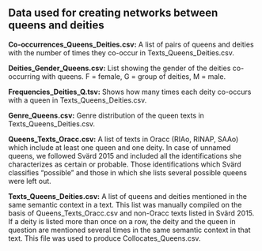 ## Data used for creating networks between queens and deities

<b>Co-occurrences_Queens_Deities.csv:</b> A list of pairs of queens and deities with the number of times they co-occur in Texts_Queens_Deities.csv.

<b>Deities_Gender_Queens.csv:</b> List showing the gender of the deities co-occurring with queens. F = female, G = group of deities, M = male.

<b>Frequencies_Deities_Q.tsv:</b> Shows how many times each deity co-occurs with a queen in Texts_Queens_Deities.csv.

<b>Genre_Queens.csv:</b> Genre distribution of the queen texts in Texts_Queens_Deities.csv.

<b>Queens_Texts_Oracc.csv:</b> A list of texts in Oracc (RIAo, RINAP, SAAo) which include at least one queen and one deity. In case of unnamed queens, we followed Svärd 2015 and included all the identifications she characterizes as certain or probable. Those identifications which Svärd classifies “possible” and those in which she lists several possible queens were left out.

<b>Texts_Queens_Deities.csv:</b> A list of queens and deities mentioned in the same semantic context in a text. This list was manually compiled on the basis of Queens_Texts_Oracc.csv and non-Oracc texts listed in Svärd 2015. If a deity is listed more than once on a row, the deity and the queen in question are mentioned several times in the same semantic context in that text. This file was used to produce Collocates_Queens.csv.
